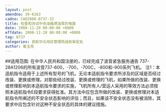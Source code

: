 ```yaml
---
layout: post
amendno: 39-6163
cadno: CAD2008-B737-32
title: 检查和测试中央油箱燃油泵的电路
date: 2008-11-20 00:00:00 +0800
effdate: 2008-11-20 00:00:00 +0800
tag: B737
categories: 民航华北地区管理局适航审定处
author: 崔玉亮
---
```


##适用范围:
在中华人民共和国注册的，已经完成了波音紧急服务通告 737-28A1206的所有波音737-600，-700，-700C，-800和-900系列飞机。
注1：本适航指令适用于上述所有型号的飞机，无论本适航指令要求所涉及的区域是否经过改装、更换或修理。对那些经过改装、更换或修理的飞机，如果所做的改装、更换或修理影响到本适航指令要求的实施，飞机所有人/营运人采用的等效方法必须按照本适航指令E段要求获得批准。其方法中应包含所做的改装、更换或修理对本适航指令所阐述的不安全状态影响的评估；而且，如果该不安全状态没有被消除，其要求中应包含针对这种不安全状态的具体的建议措施。

